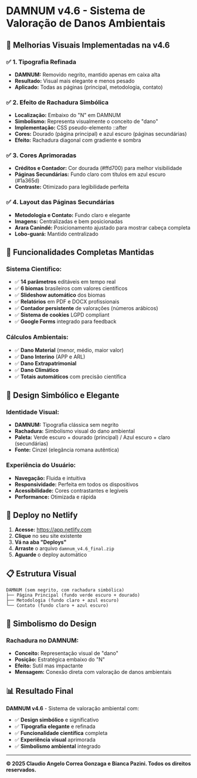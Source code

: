 # DAMNUM v4.6 - Sistema de Valoração de Danos Ambientais

## 🎯 Melhorias Visuais Implementadas na v4.6

### ✅ **1. Tipografia Refinada**
- **DAMNUM:** Removido negrito, mantido apenas em caixa alta
- **Resultado:** Visual mais elegante e menos pesado
- **Aplicado:** Todas as páginas (principal, metodologia, contato)

### ✅ **2. Efeito de Rachadura Simbólica**
- **Localização:** Embaixo do "N" em DAMNUM
- **Simbolismo:** Representa visualmente o conceito de "dano"
- **Implementação:** CSS pseudo-elemento ::after
- **Cores:** Dourado (página principal) e azul escuro (páginas secundárias)
- **Efeito:** Rachadura diagonal com gradiente e sombra

### ✅ **3. Cores Aprimoradas**
- **Créditos e Contador:** Cor dourada (#ffd700) para melhor visibilidade
- **Páginas Secundárias:** Fundo claro com títulos em azul escuro (#1a365d)
- **Contraste:** Otimizado para legibilidade perfeita

### ✅ **4. Layout das Páginas Secundárias**
- **Metodologia e Contato:** Fundo claro e elegante
- **Imagens:** Centralizadas e bem posicionadas
- **Arara Canindé:** Posicionamento ajustado para mostrar cabeça completa
- **Lobo-guará:** Mantido centralizado

## 🌟 **Funcionalidades Completas Mantidas**

### **Sistema Científico:**
- ✅ **14 parâmetros** editáveis em tempo real
- ✅ **6 biomas** brasileiros com valores científicos
- ✅ **Slideshow automático** dos biomas
- ✅ **Relatórios** em PDF e DOCX profissionais
- ✅ **Contador persistente** de valorações (números arábicos)
- ✅ **Sistema de cookies** LGPD compliant
- ✅ **Google Forms** integrado para feedback

### **Cálculos Ambientais:**
- ✅ **Dano Material** (menor, médio, maior valor)
- ✅ **Dano Interino** (APP e ARL)
- ✅ **Dano Extrapatrimonial**
- ✅ **Dano Climático**
- ✅ **Totais automáticos** com precisão científica

## 🎨 **Design Simbólico e Elegante**

### **Identidade Visual:**
- **DAMNUM:** Tipografia clássica sem negrito
- **Rachadura:** Simbolismo visual do dano ambiental
- **Paleta:** Verde escuro + dourado (principal) / Azul escuro + claro (secundárias)
- **Fonte:** Cinzel (elegância romana autêntica)

### **Experiência do Usuário:**
- **Navegação:** Fluida e intuitiva
- **Responsividade:** Perfeita em todos os dispositivos
- **Acessibilidade:** Cores contrastantes e legíveis
- **Performance:** Otimizada e rápida

## 🚀 **Deploy no Netlify**

1. **Acesse:** https://app.netlify.com
2. **Clique** no seu site existente
3. **Vá na aba "Deploys"**
4. **Arraste** o arquivo `damnum_v4.6_final.zip`
5. **Aguarde** o deploy automático

## 📋 **Estrutura Visual**

```
DAMNUM (sem negrito, com rachadura simbólica)
├── Página Principal (fundo verde escuro + dourado)
├── Metodologia (fundo claro + azul escuro)
└── Contato (fundo claro + azul escuro)
```

## 🎯 **Simbolismo do Design**

### **Rachadura no DAMNUM:**
- **Conceito:** Representação visual de "dano"
- **Posição:** Estratégica embaixo do "N"
- **Efeito:** Sutil mas impactante
- **Mensagem:** Conexão direta com valoração de danos ambientais

## 📊 **Resultado Final**

**DAMNUM v4.6** - Sistema de valoração ambiental com:
- ✅ **Design simbólico** e significativo
- ✅ **Tipografia elegante** e refinada
- ✅ **Funcionalidade científica** completa
- ✅ **Experiência visual** aprimorada
- ✅ **Simbolismo ambiental** integrado

---

**© 2025 Claudio Angelo Correa Gonzaga e Bianca Pazini. Todos os direitos reservados.**

